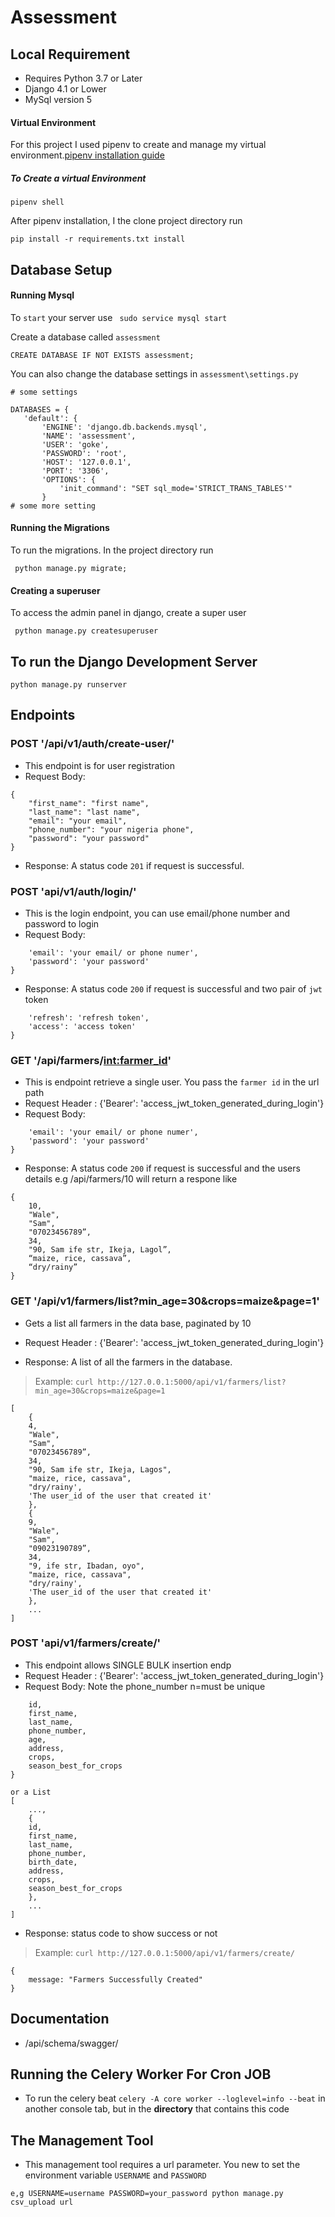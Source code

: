 # Assessment

## Local Requirement

- Requires Python 3.7 or Later
- Django 4.1 or Lower
- MySql version 5

#### Virtual Environment

For this project I used pipenv to create and manage my virtual environment.[pipenv installation guide](https://pipenv.pypa.io/en/latest/installation/)

##### To Create a virtual Environment

```
pipenv shell
```

After pipenv installation, I the clone project directory run

```
pip install -r requirements.txt install
```

## Database Setup

#### Running Mysql

To `start` your server use
` sudo service mysql start`

Create a database called `assessment`

```
CREATE DATABASE IF NOT EXISTS assessment;
```

You can also change the database settings in `assessment\settings.py`

```
# some settings

DATABASES = {
   'default': {
       'ENGINE': 'django.db.backends.mysql',
       'NAME': 'assessment',
       'USER': 'goke',
       'PASSWORD': 'root',
       'HOST': '127.0.0.1',
       'PORT': '3306',
       'OPTIONS': {
           'init_command': "SET sql_mode='STRICT_TRANS_TABLES'"
       }
# some more setting
```

#### Running the Migrations

To run the migrations. In the project directory run

```
 python manage.py migrate;
```

#### Creating a superuser

To access the admin panel in django, create a super user

```
 python manage.py createsuperuser
```

## To run the Django Development Server

`python manage.py runserver`

## Endpoints

### POST '/api/v1/auth/create-user/'

- This endpoint is for user registration
- Request Body:

```
{
	"first_name": "first name",
    "last_name": "last name",
    "email": "your email",
    "phone_number": "your nigeria phone",
    "password": "your password"
}
```

- Response: A status code `201` if request is successful.

### POST 'api/v1/auth/login/'

- This is the login endpoint, you can use email/phone number and password to login
- Request Body:

```{
	'email': 'your email/ or phone numer',
	'password': 'your password'
}
```

- Response: A status code `200` if request is successful and two pair of `jwt` token

```{
	'refresh': 'refresh token',
	'access': 'access token'
}
```

### GET '/api/farmers/<int:farmer_id>'

- This is endpoint retrieve a single user. You pass the `farmer id` in the url path
- Request Header : {'Bearer': 'access_jwt_token_generated_during_login'}
- Request Body:

```{
	'email': 'your email/ or phone numer',
	'password': 'your password'
}
```

- Response: A status code `200` if request is successful and the users details
  e.g /api/farmers/10 will return a respone like

```
{
	10,
	"Wale",
	"Sam",
	"07023456789”,
	34,
	"90, Sam ife str, Ikeja, Lagol”,
	“maize, rice, cassava”,
	“dry/rainy”
}
```

### GET '/api/v1/farmers/list?min_age=30&crops=maize&page=1'

- Gets a list all farmers in the data base, paginated by 10
- Request Header : {'Bearer': 'access_jwt_token_generated_during_login'}

- Response: A list of all the farmers in the database.

> Example: `curl http://127.0.0.1:5000/api/v1/farmers/list?min_age=30&crops=maize&page=1`

```
[
	{
 	4,
 	"Wale",
 	"Sam",
 	"07023456789”,
 	34,
 	"90, Sam ife str, Ikeja, Lagos",
 	"maize, rice, cassava",
 	"dry/rainy',
 	'The user_id of the user that created it'
	},
	{
 	9,
 	"Wale",
 	"Sam",
 	"09023190789”,
 	34,
 	"9, ife str, Ibadan, oyo",
 	"maize, rice, cassava",
 	"dry/rainy',
 	'The user_id of the user that created it'
	},
	...
]
```

### POST 'api/v1/farmers/create/'

- This endpoint allows SINGLE BULK insertion endp
- Request Header : {'Bearer': 'access_jwt_token_generated_during_login'}
- Request Body: Note the phone_number n=must be unique

```{
	id,
	first_name,
	last_name,
	phone_number,
	age,
	address,
	crops,
	season_best_for_crops
}

or a List
[
	...,
	{
	id,
	first_name,
	last_name,
	phone_number,
	birth_date,
	address,
	crops,
	season_best_for_crops
	},
	...
]
```

- Response: status code to show success or not

> Example: `curl http://127.0.0.1:5000/api/v1/farmers/create/`

```
{
	message: "Farmers Successfully Created"
}
```

<!-- ### GET 'farmers/users/<int:user_id>/

- Gets a dictionary of questions, paginated in groups of 10.
- Response a csv file all farmers a certain user has created as a csv file

> E.g: `curl http://127.0.0.1:5000/questions`

```
{
    "categories": [
        "Science",
        "Art",
        "Geography",
        "History",
        "Entertainment",
        "Sports"
    ],
    "current_category": [],
    "questions": [
        {
            "answer": "Apollo 13",
            "category": 1,
            "difficulty": 5,
            "id": 24,
            "question": "The Astronomical Unit (AU) is a unit of measurement based on the average distance between what two bodies?"
        }
        ... # remaining questions on the page
    ],
    "success": true,
    "total_questions": 40
}
``` -->

## Documentation

- /api/schema/swagger/

## Running the Celery Worker For Cron JOB

- To run the celery beat `celery -A core worker --loglevel=info --beat` in another console tab, but in the **directory** that contains this code

## The Management Tool

- This management tool requires a url parameter. You new to set the environment variable `USERNAME` and `PASSWORD`

```
e,g USERNAME=username PASSWORD=your_password python manage.py csv_upload url
```
